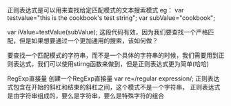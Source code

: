 正则表达式是可以用来查找给定匹配模式的文本搜索模式
eg：
var testvalue="this is the cookbook's test string";
var subValue="cookbook";

var iValue=testValue(subValue);
这段代码有效，因为我们要查找一个严格匹配，但是如果想要通过一个更加通用的搜索，该如何做？

要查找一个匹配模式的字符串，而不是一个具体的字符串的时候，我们需要用到正则表达式，我们可以使用stirng函数来做到，但是正则表达式更为简单(哈哈)

RegExp直接量
创建一个RegExp直接量 var re=/regular expression/;
正则表达式包含在开始的斜杠和结束的斜杠之间，这个模式不是一个字符串，
正则表达式是由字符串组成的，要么是字符串，要么是特殊字符的组合